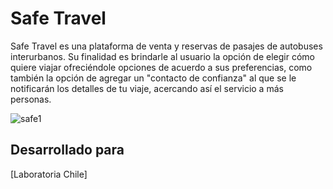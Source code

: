 # Safe Travel

Safe Travel es una plataforma de venta y reservas de pasajes de autobuses interurbanos. Su finalidad es brindarle al usuario la opción de elegir cómo quiere viajar ofreciéndole opciones de acuerdo a sus preferencias, como también la opción de agregar un "contacto de confianza" al que se le notificarán los detalles de tu viaje, acercando así el servicio a más personas.

![safe1](https://user-images.githubusercontent.com/32287743/37949308-7229422e-316a-11e8-853a-0d7a44a24263.png)

## Desarrollado para
[Laboratoria Chile]
